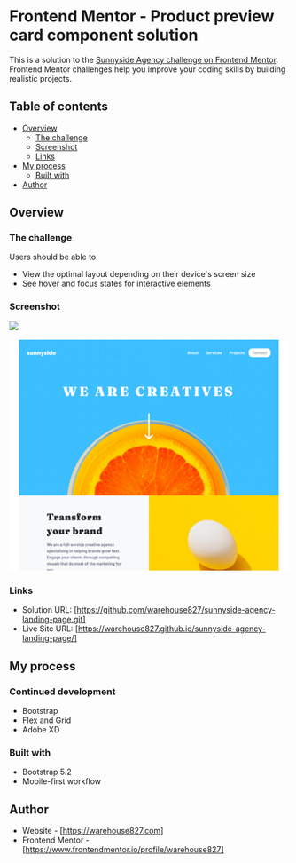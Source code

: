 # Frontend Mentor - Product preview card component solution

This is a solution to the [Sunnyside Agency challenge on Frontend Mentor](https://www.frontendmentor.io/challenges/sunnyside-agency-landing-page-7yVs3B6ef). Frontend Mentor challenges help you improve your coding skills by building realistic projects. 

## Table of contents

- [Overview](#overview)
  - [The challenge](#the-challenge)
  - [Screenshot](#screenshot)
  - [Links](#links)
- [My process](#my-process)
  - [Built with](#built-with)
- [Author](#author)

## Overview

### The challenge

Users should be able to:

- View the optimal layout depending on their device's screen size
- See hover and focus states for interactive elements

### Screenshot

![](screenshots/sunnyside-agency--mobile-warehouse827.png)

![](screenshots/sunnyside-agency--desktop-warehouse827.png)


### Links

- Solution URL: [https://github.com/warehouse827/sunnyside-agency-landing-page.git]
- Live Site URL: [https://warehouse827.github.io/sunnyside-agency-landing-page/]

## My process



### Continued development

- Bootstrap
- Flex and Grid
- Adobe XD


### Built with

- Bootstrap 5.2
- Mobile-first workflow

## Author

- Website - [https://warehouse827.com]
- Frontend Mentor - [https://www.frontendmentor.io/profile/warehouse827]
